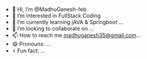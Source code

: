 - 👋 Hi, I’m @MadhuGanesh-feb
- 👀 I’m interested in FullStack Coding
- 🌱 I’m currently learning   jAVA & Springboot ...
- 💞️ I’m looking to collaborate on ...
- 📫 How to reach me madhuganesh35@gmail.com...
- 😄 Pronouns: ...
- ⚡ Fun fact: ...

<!---
MadhuGanesh-feb/MadhuGanesh-feb is a ✨ special ✨ repository because its `README.md` (this file) appears on your GitHub profile.
You can click the Preview link to take a look at your changes.
--->
